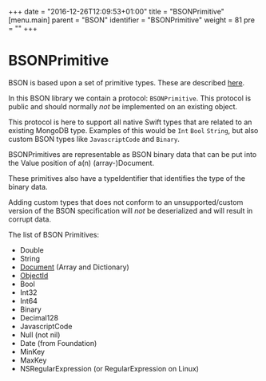 +++
date = "2016-12-26T12:09:53+01:00"
title = "BSONPrimitive"
[menu.main]
  parent = "BSON"
  identifier = "BSONPrimitive"
  weight = 81
  pre = "<i class='fa'></i>"
+++

# BSONPrimitive

BSON is based upon a set of primitive types. These are described [here](http://bsonspec.org/spec.html).

In this BSON library we contain a protocol: `BSONPrimitive`. This protocol is public and should normally *not* be implemented on an existing object.

This protocol is here to support all native Swift types that are related to an existing MongoDB type. Examples of this would be `Int` `Bool` `String`, but also custom BSON types like `JavascriptCode` and `Binary`.

BSONPrimitives are representable as BSON binary data that can be put into the Value position of a(n) (array-)Document.

These primitives also have a typeIdentifier that identifies the type of the binary data.

Adding custom types that does not conform to an unsupported/custom version of the BSON specification will *not* be deserialized and will result in corrupt data.

The list of BSON Primitives:

- Double
- String
- [Document](Document.md) (Array and Dictionary)
- [ObjectId](ObjectId.md)
- Bool
- Int32
- Int64
- Binary
- Decimal128
- JavascriptCode
- Null (not nil)
- Date (from Foundation)
- MinKey
- MaxKey
- NSRegularExpression (or RegularExpression on Linux)

